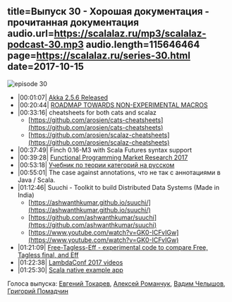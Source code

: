 title=Выпуск 30 - Хорошая документация - прочитанная документация
audio.url=https://scalalaz.ru/mp3/scalalaz-podcast-30.mp3
audio.length=115646464
page=https://scalalaz.ru/series-30.html
date=2017-10-15
----
![episode 30](https://scalalaz.ru/img/episode30.jpg)

*   |00:01:07| [Akka 2.5.6 Released](https://akka.io/blog/news/2017/09/28/akka-2.5.6-released)
*   |00:20:44| [ROADMAP TOWARDS NON-EXPERIMENTAL MACROS](https://scala-lang.org/blog/2017/10/09/scalamacros.html)
*   |00:33:16| cheatsheets for both cats and scalaz
    *   [https://github.com/arosien/cats-cheatsheets](https://github.com/arosien/cats-cheatsheets)
    *   [https://github.com/arosien/scalaz-cheatsheets](https://github.com/arosien/scalaz-cheatsheets)
*   |00:37:49| Finch 0.16-M3 with Scala Futures syntax support
*   |00:39:28| [Functional Programming Market Research 2017](https://functional.works-hub.com/blog/Functional-Programming-Market-Research-2017)
*   |00:53:18| [Учебник по теории категорий на русском](https://github.com/George66/Textbook)
*   |00:55:01| The case against annotations, что не так с аннотациями в Java / Scala.
*   |01:12:46| Suuchi - Toolkit to build Distributed Data Systems (Made in India)
    *   [https://ashwanthkumar.github.io/suuchi/](https://ashwanthkumar.github.io/suuchi/)
    *   [https://github.com/ashwanthkumar/suuchi](https://github.com/ashwanthkumar/suuchi)
    *   [https://www.youtube.com/watch?v=GK0-ICFvIGw](https://www.youtube.com/watch?v=GK0-ICFvIGw)
*   |01:21:09| [Free-Tagless-Eff - experimental code to compare Free, Tagless final, and Eff](https://github.com/pvillega/free-tagless-eff)
*   |01:22:38| [LambdaConf 2017 videos](https://www.youtube.com/channel/UCEtohQeDqMSebi2yvLMUItg)
*   |01:25:30| [Scala native example app](https://github.com/lihaoyi/scala-native-example-app/)

Голоса выпуска: [Евгений Токарев](https://github.com/strobe), [Алексей Романчук](https://github.com/13h3r), [Вадим Челышов](https://github.com/dos65), [Григорий Помадчин](https://github.com/pomadchin)
